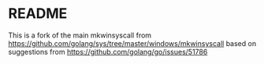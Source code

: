 # README

This is a fork of the main mkwinsyscall from https://github.com/golang/sys/tree/master/windows/mkwinsyscall
based on suggestions from https://github.com/golang/go/issues/51786
